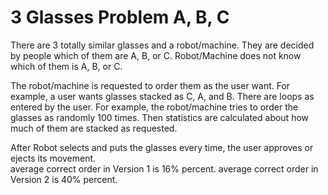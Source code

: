 # 3 Glasses Problem A, B, C
There are 3 totally similar glasses and a robot/machine. They are decided by people which of them are A, B, or C. Robot/Machine does not know which of them is A, B, or C.

The robot/machine is requested to order them as the user want.
For example, a user wants glasses stacked as C, A, and B.
There are loops as entered by the user. For example, the robot/machine tries to order the glasses as randomly 100 times.
Then statistics are calculated about how much of them are stacked as requested. 

After Robot selects and puts the glasses every time, the user approves or ejects its movement.  
average correct order in Version 1  is 16% percent.
average correct order in Version 2  is 40% percent.